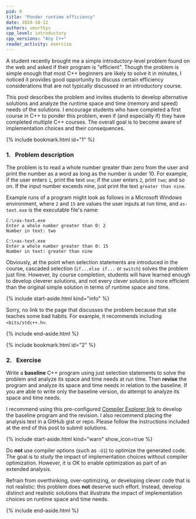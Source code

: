 ```yaml
---
pid: 9
title: "Ponder runtime efficiency"
date: 2020-10-12
authors: smurthys
cpp_level: introductory
cpp_versions: "Any C++" 
reader_activity: exercise
---
```


A student recently brought me a simple introductory-level problem found on the web and
asked if their program is "efficient". Though the problem is simple enough that most C++
beginners are likely to solve it in minutes, I noticed it provides good opportunity to
discuss certain efficiency considerations that are not typically discussed in an
introductory course.

This post describes the problem and invites students to develop alternative solutions and
analyze the runtime space and time (memory and speed) needs of the solutions. I encourage
students who have completed a first course in C++ to ponder this problem, even if
(and especially if) they have completed multiple C++ courses. The overall goal is to
become aware of implementation choices and their consequences.
<!--more-->

{% include bookmark.html id="1" %}

### 1.&nbsp;&nbsp; Problem description

The problem is to read a whole number greater than zero from the user and print the
number as a word as long as the number is under 10. For example, if the user enters `1`,
print the text `one`; if the user enters `2`, print `two`; and so on. If the input number
exceeds nine, just print the text `greater than nine`.

Example runs of a program might look as follows in a Microsoft Windows environment, where
`2` and `15` are values the user inputs at run time, and `as-text.exe` is the executable
file's name:

```console
C:\>as-text.exe
Enter a whole number greater than 0: 2
Number in text: two

C:\>as-text.exe
Enter a whole number greater than 0: 15
Number in text: greater than nine
```

Obviously, at the point when selection statements are introduced in the course, cascaded
selection (`if...else if...` or `switch`) solves the problem just fine. However, by
course completion, students will have learned enough to develop cleverer solutions, and
not every clever solution is more efficient than the original simple solution in terms of
runtime space and time.

{% include start-aside.html kind="info" %}

Sorry, no link to the page that discusses the problem because that site teaches some bad
habits. For example, it recommends including `<bits/stdc++.h>`.

{% include end-aside.html %}

{% include bookmark.html id="2" %}

### 2.&nbsp;&nbsp; Exercise

Write a **baseline** C++ program using just selection statements to solve the problem
and analyze its space and time needs at run time. Then **revise** the program and
analyze its space and time needs in relation to the baseline. If you are able to write
only the baseline version, do attempt to analyze its space and time needs.

I recommend using this pre-configured [Compiler Explorer link](https://godbolt.org/z/xvaY1n)
to develop the baseline program and the revision. I also recommend placing the analysis
text in a GitHub gist or repo. Please follow the instructions included at the end of this
post to submit solutions.

{% include start-aside.html kind="warn" show_icon=true %}

Do **not** use compiler options (such as `-O1`) to optimize the generated code. The goal
is to study the impact of implementation choices without compiler optimization. However,
it is OK to enable optimization as part of an extended analysis.

Refrain from overthinking, over-optimizing, or developing clever code that is not
realistic: this problem does **not** deserve such effort. Instead, develop distinct and
realistic solutions that illustrate the impact of implementation choices on runtime space
and time needs.

{% include end-aside.html %}
